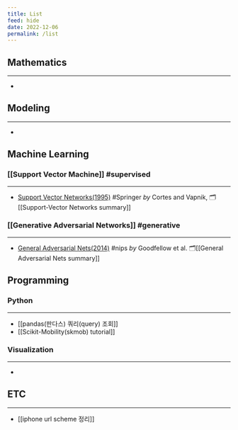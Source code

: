 ```yaml
---
title: List
feed: hide
date: 2022-12-06
permalink: /list
---
```


## Mathematics
--- 
- 

## Modeling
--- 
- 

## Machine Learning
### [[Support Vector Machine]] #supervised
---
- [Support Vector Networks(1995)](https://link.springer.com/article/10.1023/A:1022627411411) #Springer _by_ Cortes and Vapnik, 🗂[[Support-Vector Networks summary]]

### [[Generative Adversarial Networks]] #generative
---
- [General Adversarial Nets(2014)](https://papers.nips.cc/paper/5423-generative-adversarial-nets) #nips _by_ Goodfellow et al. 🗂[[General Adversarial Nets summary]]

## Programming
### Python
---
- [[pandas(판다스) 쿼리(query) 조회]]
- [[Scikit-Mobility(skmob) tutorial]]

### Visualization
---
- 

## ETC
--- 
- [[iphone url scheme 정리]]
